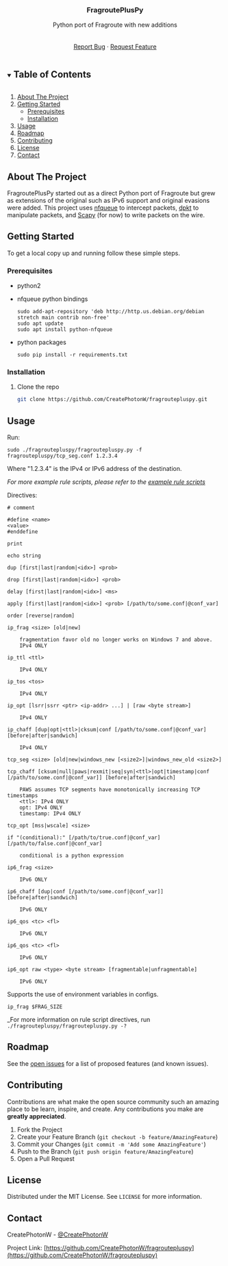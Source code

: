 <!--
*** Thanks for checking out the Best-README-Template. If you have a suggestion
*** that would make this better, please fork the repo and create a pull request
*** or simply open an issue with the tag "enhancement".
*** Thanks again! Now go create something AMAZING! :D
***
***
***
*** To avoid retyping too much info. Do a search and replace for the following:
*** CreatePhotonW, fragroutepluspy, @CreatePhotonW, email, FragroutePlusPy, Python port of Fragroute with new additions
-->



<!-- PROJECT SHIELDS -->
<!--
*** I'm using markdown "reference style" links for readability.
*** Reference links are enclosed in brackets [ ] instead of parentheses ( ).
*** See the bottom of this document for the declaration of the reference variables
*** for contributors-url, forks-url, etc. This is an optional, concise syntax you may use.
*** https://www.markdownguide.org/basic-syntax/#reference-style-links
-->
<!--
[![Contributors][contributors-shield]][contributors-url]
[![Forks][forks-shield]][forks-url]
[![Stargazers][stars-shield]][stars-url]
[![Issues][issues-shield]][issues-url]
[![MIT License][license-shield]][license-url]
[![LinkedIn][linkedin-shield]][linkedin-url]
-->


<!-- PROJECT LOGO -->
<br />
<p align="center">
  <a href="https://github.com/CreatePhotonW/fragroutepluspy">
<!--    <img src="images/logo.png" alt="Logo" width="80" height="80"> -->
  </a>

  <h3 align="center">FragroutePlusPy</h3>

  <p align="center">
    Python port of Fragroute with new additions
    <br />
<!--    <a href="https://github.com/CreatePhotonW/fragroutepluspy"><strong>Explore the docs »</strong></a> -->
    <br />
    <br />
    <!--
    <a href="https://github.com/CreatePhotonW/fragroutepluspy">View Demo</a>
    ·
    -->
    <a href="https://github.com/CreatePhotonW/fragroutepluspy/issues">Report Bug</a>
    ·
    <a href="https://github.com/CreatePhotonW/fragroutepluspy/issues">Request Feature</a>
  </p>
</p>



<!-- TABLE OF CONTENTS -->
<details open="open">
  <summary><h2 style="display: inline-block">Table of Contents</h2></summary>
  <ol>
    <li>
      <a href="#about-the-project">About The Project</a>
    </li>
    <li>
      <a href="#getting-started">Getting Started</a>
      <ul>
        <li><a href="#prerequisites">Prerequisites</a></li>
        <li><a href="#installation">Installation</a></li>
      </ul>
    </li>
    <li><a href="#usage">Usage</a></li>
    <li><a href="#roadmap">Roadmap</a></li>
    <li><a href="#contributing">Contributing</a></li>
    <li><a href="#license">License</a></li>
    <li><a href="#contact">Contact</a></li>
  </ol>
</details>



<!-- ABOUT THE PROJECT -->
## About The Project

<!--
[![Product Name Screen Shot][product-screenshot]](https://example.com)
-->

FragroutePlusPy started out as a direct Python port of Fragroute but grew as extensions of the original such as IPv6 support and original evasions were added.
This project uses [nfqueue](https://github.com/chifflier/nfqueue-bindings) to intercept packets, [dpkt](https://github.com/kbandla/dpkt) to manipulate packets, and [Scapy](https://scapy.net/) (for now) to write packets on the wire.

<!-- 
### Built With

* []()
* []()
* []()

-->



<!-- GETTING STARTED -->
## Getting Started

To get a local copy up and running follow these simple steps.

### Prerequisites

* python2

* nfqueue python bindings

    ```
    sudo add-apt-repository 'deb http://http.us.debian.org/debian stretch main contrib non-free'
    sudo apt update
    sudo apt install python-nfqueue
    ```

* python packages

    ```
    sudo pip install -r requirements.txt
    ```

### Installation

1. Clone the repo
   ```sh
   git clone https://github.com/CreatePhotonW/fragroutepluspy.git
   ```

<!-- USAGE EXAMPLES -->
## Usage

Run:

    sudo ./fragroutepluspy/fragroutepluspy.py -f fragroutepluspy/tcp_seg.conf 1.2.3.4

Where "1.2.3.4" is the IPv4 or IPv6 address of the destination.

_For more example rule scripts, please refer to the [example rule scripts](fragroutepluspy/scripts)_

Directives:

    # comment

    #define <name>
    <value>
    #enddefine

    print

    echo string

    dup [first|last|random|<idx>] <prob>

    drop [first|last|random|<idx>] <prob>

    delay [first|last|random|<idx>] <ms>

    apply [first|last|random|<idx>] <prob> [/path/to/some.conf|@conf_var]

    order [reverse|random]

    ip_frag <size> [old|new]

        fragmentation favor old no longer works on Windows 7 and above.
        IPv4 ONLY

    ip_ttl <ttl>

        IPv4 ONLY

    ip_tos <tos>

        IPv4 ONLY

    ip_opt [lsrr|ssrr <ptr> <ip-addr> ...] | [raw <byte stream>]

        IPv4 ONLY

    ip_chaff [dup|opt|<ttl>|cksum|conf [/path/to/some.conf|@conf_var] [before|after|sandwich]

        IPv4 ONLY

    tcp_seg <size> [old|new|windows_new [<size2>]|windows_new_old <size2>]

    tcp_chaff [cksum|null|paws|rexmit|seq|syn|<ttl>|opt|timestamp|conf [/path/to/some.conf|@conf_var]] [before|after|sandwich]

        PAWS assumes TCP segments have monotonically increasing TCP timestamps
        <ttl>: IPv4 ONLY
        opt: IPv4 ONLY
        timestamp: IPv4 ONLY

    tcp_opt [mss|wscale] <size>

    if "(conditional):" [/path/to/true.conf|@conf_var] [/path/to/false.conf|@conf_var]

        conditional is a python expression

    ip6_frag <size>

        IPv6 ONLY

    ip6_chaff [dup|conf [/path/to/some.conf|@conf_var]] [before|after|sandwich]

        IPv6 ONLY

    ip6_qos <tc> <fl>

        IPv6 ONLY

    ip6_qos <tc> <fl>

        IPv6 ONLY

    ip6_opt raw <type> <byte stream> [fragmentable|unfragmentable]

        IPv6 ONLY


Supports the use of environment variables in configs.

    ip_frag $FRAG_SIZE


_For more information on rule script directives, run `./fragroutepluspy/fragroutepluspy.py -?`


<!-- ROADMAP -->
## Roadmap

See the [open issues](https://github.com/CreatePhotonW/fragroutepluspy/issues) for a list of proposed features (and known issues).



<!-- CONTRIBUTING -->
## Contributing

Contributions are what make the open source community such an amazing place to be learn, inspire, and create. Any contributions you make are **greatly appreciated**.

1. Fork the Project
2. Create your Feature Branch (`git checkout -b feature/AmazingFeature`)
3. Commit your Changes (`git commit -m 'Add some AmazingFeature'`)
4. Push to the Branch (`git push origin feature/AmazingFeature`)
5. Open a Pull Request



<!-- LICENSE -->
## License

Distributed under the MIT License. See `LICENSE` for more information.



<!-- CONTACT -->
## Contact

CreatePhotonW - [@CreatePhotonW](https://twitter.com/CreatePhotonW)

Project Link: [https://github.com/CreatePhotonW/fragroutepluspy](https://github.com/CreatePhotonW/fragroutepluspy)



<!-- MARKDOWN LINKS & IMAGES -->
<!-- https://www.markdownguide.org/basic-syntax/#reference-style-links -->
[contributors-shield]: https://img.shields.io/github/contributors/CreatePhotonW/repo.svg?style=for-the-badge
[contributors-url]: https://github.com/CreatePhotonW/repo/graphs/contributors
[forks-shield]: https://img.shields.io/github/forks/CreatePhotonW/repo.svg?style=for-the-badge
[forks-url]: https://github.com/CreatePhotonW/repo/network/members
[stars-shield]: https://img.shields.io/github/stars/CreatePhotonW/repo.svg?style=for-the-badge
[stars-url]: https://github.com/CreatePhotonW/repo/stargazers
[issues-shield]: https://img.shields.io/github/issues/CreatePhotonW/repo.svg?style=for-the-badge
[issues-url]: https://github.com/CreatePhotonW/repo/issues
[license-shield]: https://img.shields.io/github/license/CreatePhotonW/repo.svg?style=for-the-badge
[license-url]: https://github.com/CreatePhotonW/repo/blob/master/LICENSE.txt
[linkedin-shield]: https://img.shields.io/badge/-LinkedIn-black.svg?style=for-the-badge&logo=linkedin&colorB=555
[linkedin-url]: https://linkedin.com/in/CreatePhotonW
